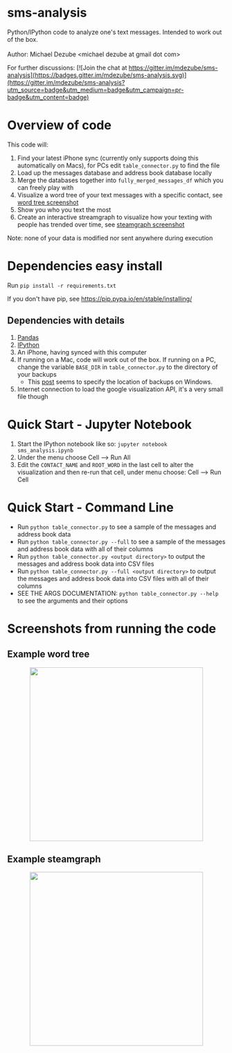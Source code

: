 # sms-analysis
Python/IPython code to analyze one's text messages.  Intended to work out of the box.
<br><br>
Author: Michael Dezube \<michael dezube at gmail dot com\>

For further discussions:
[![Join the chat at https://gitter.im/mdezube/sms-analysis](https://badges.gitter.im/mdezube/sms-analysis.svg)](https://gitter.im/mdezube/sms-analysis?utm_source=badge&utm_medium=badge&utm_campaign=pr-badge&utm_content=badge)

# Overview of code
This code will:

1. Find your latest iPhone sync (currently only supports doing this automatically on Macs), for PCs edit
`table_connector.py` to find the file
2. Load up the messages database and address book database locally
3. Merge the databases together into `fully_merged_messages_df` which you can freely play with
4. Visualize a word tree of your text messages with a specific contact, see [word tree screenshot](#example-word-tree)
5. Show you who you text the most
6. Create an interactive streamgraph to visualize how your texting with people has trended over time, see [steamgraph screenshot](#example-steamgraph)

Note: none of your data is modified nor sent anywhere during execution

# Dependencies easy install
Run `pip install -r requirements.txt`

If you don't have pip, see https://pip.pypa.io/en/stable/installing/

## Dependencies with details

1. [Pandas](http://pandas.pydata.org)
2. [IPython](http://ipython.org/)
3. An iPhone, having synced with this computer
4. If running on a Mac, code will work out of the box. If running on a PC, change the variable `BASE_DIR` in
`table_connector.py` to the directory of your backups
    * This [post](http://www.iphonefaq.org/comment/70608#comment-70608) seems to specify the location of backups on Windows.
5. Internet connection to load the google visualization API, it's a very small file though

# Quick Start - Jupyter Notebook 
1. Start the IPython notebook like so: `jupyter notebook sms_analysis.ipynb`
2. Under the menu choose Cell --> Run All
3. Edit the `CONTACT_NAME` and `ROOT_WORD` in the last cell to alter the visualization and then re-run
that cell, under menu choose: Cell --> Run Cell

# Quick Start - Command Line
* Run `python table_connector.py` to see a sample of the messages and address book data
* Run `python table_connector.py --full` to see a sample of the messages and address book data with all of their columns
* Run `python table_connector.py <output directory>` to output the messages and address book data into CSV files
* Run `python table_connector.py --full <output directory>` to output the messages and address book data into CSV files with all of their columns
* SEE THE ARGS DOCUMENTATION: `python table_connector.py --help` to see the arguments and their options

# Screenshots from running the code

## Example word tree

<div align="center">
    <img height="400" src="https://raw.githubusercontent.com/mdezube/sms-analysis/master/example%20word%20tree.png"></img>
</div>

## Example steamgraph
<div align="center">
    <img height="400" src="https://raw.githubusercontent.com/mdezube/sms-analysis/master/steamgraph_screenshot.png"></img>
</div>
